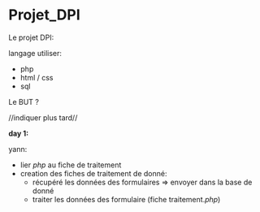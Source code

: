 # Projet_DPI

Le projet DPI:

langage utiliser:

- php
- html / css
- sql

Le BUT ?

//indiquer plus tard//

**day 1:**

yann:

- lier *php* au fiche de traitement 
- creation des fiches de traitement de donné:
    - récupéré les données des formulaires => envoyer dans la base de donné
    - traiter les données des formulaire (fiche traitement.*php*) 
